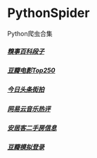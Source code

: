 # PythonSpider
Python爬虫合集
##### [糗事百科段子](https://github.com/viljw/PythonSpider/tree/master/%E7%88%AC%E8%99%AB%E9%A1%B9%E7%9B%AE%E6%BA%90%E7%A0%81/1.%E7%B3%97%E4%BA%8B%E7%99%BE%E7%A7%91)
##### [豆瓣电影Top250](https://github.com/viljw/PythonSpider/tree/master/%E7%88%AC%E8%99%AB%E9%A1%B9%E7%9B%AE%E6%BA%90%E7%A0%81/2.%E8%B1%86%E7%93%A3%E7%94%B5%E5%BD%B1Top250)
##### [今日头条街拍](https://github.com/viljw/PythonSpider/tree/master/%E7%88%AC%E8%99%AB%E9%A1%B9%E7%9B%AE%E6%BA%90%E7%A0%81/3.%E4%BB%8A%E6%97%A5%E5%A4%B4%E6%9D%A1%E8%A1%97%E6%8B%8D)
##### [网易云音乐热评](https://github.com/viljw/PythonSpider/tree/master/%E7%88%AC%E8%99%AB%E9%A1%B9%E7%9B%AE%E6%BA%90%E7%A0%81/4.%E7%BD%91%E6%98%93%E4%BA%91%E9%9F%B3%E4%B9%90%E7%83%AD%E8%AF%84)
##### [安居客二手房信息](https://github.com/viljw/PythonSpider/tree/master/%E7%88%AC%E8%99%AB%E9%A1%B9%E7%9B%AE%E6%BA%90%E7%A0%81/5.%E5%AE%89%E5%B1%85%E5%AE%A2%E4%BA%8C%E6%89%8B%E6%88%BF%E4%BF%A1%E6%81%AF)
##### [豆瓣模拟登录](https://github.com/viljw/PythonSpider/tree/master/%E7%88%AC%E8%99%AB%E9%A1%B9%E7%9B%AE%E6%BA%90%E7%A0%81/6.%E8%B1%86%E7%93%A3%E6%A8%A1%E6%8B%9F%E7%99%BB%E5%BD%95)
